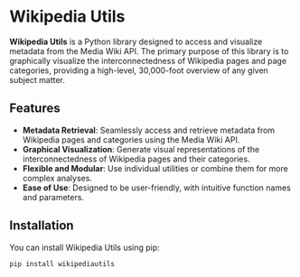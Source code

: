 # Wikipedia Utils

**Wikipedia Utils** is a Python library designed to access and visualize metadata from the Media Wiki API. The primary purpose of this library is to graphically visualize the interconnectedness of Wikipedia pages and page categories, providing a high-level, 30,000-foot overview of any given subject matter.

## Features

- **Metadata Retrieval**: Seamlessly access and retrieve metadata from Wikipedia pages and categories using the Media Wiki API.
- **Graphical Visualization**: Generate visual representations of the interconnectedness of Wikipedia pages and their categories.
- **Flexible and Modular**: Use individual utilities or combine them for more complex analyses.
- **Ease of Use**: Designed to be user-friendly, with intuitive function names and parameters.

## Installation

You can install Wikipedia Utils using pip:

```bash
pip install wikipediautils
